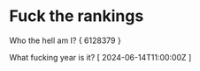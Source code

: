 # Fuck the rankings

Who the hell am I?
{ 6128379 }

What fucking year is it?
[ 2024-06-14T11:00:00Z ]
